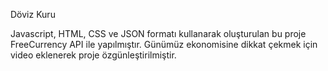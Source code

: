 Döviz Kuru

Javascript, HTML, CSS ve JSON formatı kullanarak oluşturulan bu proje FreeCurrency API ile yapılmıştır. Günümüz ekonomisine dikkat çekmek için video eklenerek proje özgünleştirilmiştir. 
